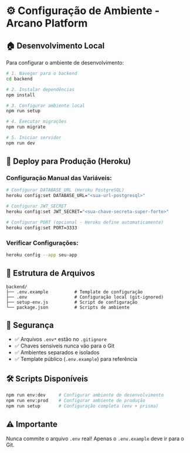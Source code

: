 # ⚙️ Configuração de Ambiente - Arcano Platform

## 🏠 Desenvolvimento Local

Para configurar o ambiente de desenvolvimento:

```bash
# 1. Navegar para o backend
cd backend

# 2. Instalar dependências
npm install

# 3. Configurar ambiente local
npm run setup

# 4. Executar migrações
npm run migrate

# 5. Iniciar servidor
npm run dev
```

## 🚀 Deploy para Produção (Heroku)

### Configuração Manual das Variáveis:

```bash
# Configurar DATABASE_URL (Heroku PostgreSQL)
heroku config:set DATABASE_URL="<sua-url-postgresql>"

# Configurar JWT_SECRET
heroku config:set JWT_SECRET="<sua-chave-secreta-super-forte>"

# Configurar PORT (opcional - Heroku define automaticamente)
heroku config:set PORT=3333
```

### Verificar Configurações:
```bash
heroku config --app seu-app
```

## 📁 Estrutura de Arquivos

```
backend/
├── .env.example          # Template de configuração
├── .env                  # Configuração local (git-ignored)
├── setup-env.js          # Script de configuração
└── package.json          # Scripts de ambiente
```

## 🔐 Segurança

- ✅ Arquivos `.env*` estão no `.gitignore`
- ✅ Chaves sensíveis nunca vão para o Git
- ✅ Ambientes separados e isolados
- ✅ Template público (`.env.example`) para referência

## 🛠️ Scripts Disponíveis

```bash
npm run env:dev     # Configurar ambiente de desenvolvimento
npm run env:prod    # Configurar ambiente de produção  
npm run setup       # Configuração completa (env + prisma)
```

## ⚠️ Importante

Nunca commite o arquivo `.env` real! Apenas o `.env.example` deve ir para o Git.
